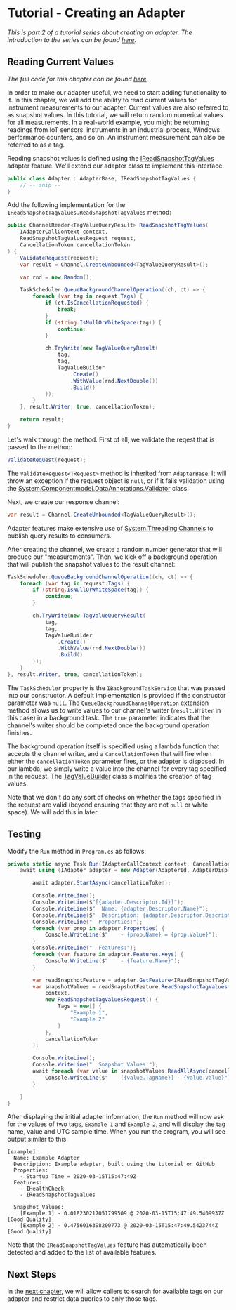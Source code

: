 # Tutorial - Creating an Adapter

_This is part 2 of a tutorial series about creating an adapter. The introduction to the series can be found [here](00-Introduction.md)._


## Reading Current Values

_The full code for this chapter can be found [here](/examples/tutorials/creating-an-adapter/chapter-02)._

In order to make our adapter useful, we need to start adding functionality to it. In this chapter, we will add the ability to read current values for instrument measurements to our adapter. Current values are also referred to as snapshot values. In this tutorial, we will return random numerical values for all measurements. In a real-world example, you might be returning readings from IoT sensors, instruments in an industrial process, Windows performance counters, and so on. An instrument measurement can also be referred to as a tag. 

Reading snapshot values is defined using the [IReadSnapshotTagValues](/src/DataCore.Adapter.Abstractions/RealTimeData/IReadSnapshotTagValues.cs) adapter feature. We'll extend our adapter class to implement this interface:

```csharp
public class Adapter : AdapterBase, IReadSnapshotTagValues {
    // -- snip --
}
```

Add the following implementation for the `IReadSnapshotTagValues.ReadSnapshotTagValues` method:

```csharp
public ChannelReader<TagValueQueryResult> ReadSnapshotTagValues(
    IAdapterCallContext context, 
    ReadSnapshotTagValuesRequest request, 
    CancellationToken cancellationToken
) {
    ValidateRequest(request);
    var result = Channel.CreateUnbounded<TagValueQueryResult>();

    var rnd = new Random();

    TaskScheduler.QueueBackgroundChannelOperation((ch, ct) => {
        foreach (var tag in request.Tags) {
            if (ct.IsCancellationRequested) {
                break;
            }
            if (string.IsNullOrWhiteSpace(tag)) {
                continue;
            }

            ch.TryWrite(new TagValueQueryResult(
                tag,
                tag,
                TagValueBuilder
                    .Create()
                    .WithValue(rnd.NextDouble())
                    .Build()
            ));
        }
    }, result.Writer, true, cancellationToken);

    return result;
}
```

Let's walk through the method. First of all, we validate the reqest that is passed to the method:

```csharp
ValidateRequest(request);
```

The `ValidateRequest<TRequest>` method is inherited from `AdapterBase`. It will throw an exception if the request object is `null`, or if it fails validation using the [System.Componentmodel.DataAnnotations.Validator](https://docs.microsoft.com/en-us/dotnet/api/system.componentmodel.dataannotations.validator) class.

Next, we create our response channel:

```csharp
var result = Channel.CreateUnbounded<TagValueQueryResult>();
```

Adapter features make extensive use of [System.Threading.Channels](https://www.nuget.org/packages/System.Threading.Channels/) to publish query results to consumers.

After creating the channel, we create a random number generator that will produce our "measurements". Then, we kick off a background operation that will publish the snapshot values to the result channel:

```csharp
TaskScheduler.QueueBackgroundChannelOperation((ch, ct) => {
    foreach (var tag in request.Tags) {
        if (string.IsNullOrWhiteSpace(tag)) {
            continue;
        }

        ch.TryWrite(new TagValueQueryResult(
            tag,
            tag,
            TagValueBuilder
                .Create()
                .WithValue(rnd.NextDouble())
                .Build()
        ));
    }
}, result.Writer, true, cancellationToken);
```

The `TaskScheduler` property is the `IBackgroundTaskService` that was passed into our constructor. A default implementation is provided if the constructor parameter was `null`. The `QueueBackgroundChannelOperation` extension method allows us to write values to our channel's writer (`result.Writer` in this case) in a background task. The `true` parameter indicates that the channel's writer should be completed once the background operation finishes.

The background operation itself is specified using a lambda function that accepts the channel writer, and a `CancellationToken` that will fire when either the `cancellationToken` parameter fires, or the adapter is disposed. In our lambda, we simply write a value into the channel for every tag specified in the request. The [TagValueBuilder](/src/DataCore.Adapter/RealTimeData/TagValueBuilder.cs) class simplifies the creation of tag values.

Note that we don't do any sort of checks on whether the tags specified in the request are valid (beyond ensuring that they are not `null` or white space). We will add this in later.


## Testing

Modify the `Run` method in `Program.cs` as follows:

```csharp
private static async Task Run(IAdapterCallContext context, CancellationToken cancellationToken) {
    await using (IAdapter adapter = new Adapter(AdapterId, AdapterDisplayName, AdapterDescription)) {

        await adapter.StartAsync(cancellationToken);

        Console.WriteLine();
        Console.WriteLine($"[{adapter.Descriptor.Id}]");
        Console.WriteLine($"  Name: {adapter.Descriptor.Name}");
        Console.WriteLine($"  Description: {adapter.Descriptor.Description}");
        Console.WriteLine("  Properties:");
        foreach (var prop in adapter.Properties) {
            Console.WriteLine($"    - {prop.Name} = {prop.Value}");
        }
        Console.WriteLine("  Features:");
        foreach (var feature in adapter.Features.Keys) {
            Console.WriteLine($"    - {feature.Name}");
        }

        var readSnapshotFeature = adapter.GetFeature<IReadSnapshotTagValues>();
        var snapshotValues = readSnapshotFeature.ReadSnapshotTagValues(
            context,
            new ReadSnapshotTagValuesRequest() { 
                Tags = new[] { 
                    "Example 1",
                    "Example 2"
                }
            },
            cancellationToken
        );

        Console.WriteLine();
        Console.WriteLine("  Snapshot Values:");
        await foreach (var value in snapshotValues.ReadAllAsync(cancellationToken)) {
            Console.WriteLine($"    [{value.TagName}] - {value.Value}");
        }

    }
}
```

After displaying the initial adapter information, the `Run` method will now ask for the values of two tags, `Example 1` and `Example 2`, and will display the tag name, value and UTC sample time. When you run the program, you will see output similar to this:

```
[example]
  Name: Example Adapter
  Description: Example adapter, built using the tutorial on GitHub
  Properties:
    - Startup Time = 2020-03-15T15:47:49Z
  Features:
    - IHealthCheck
    - IReadSnapshotTagValues

  Snapshot Values:
    [Example 1] - 0.018230217051799509 @ 2020-03-15T15:47:49.5409937Z [Good Quality]
    [Example 2] - 0.4756016398200773 @ 2020-03-15T15:47:49.5423744Z [Good Quality]
```

Note that the `IReadSnapshotTagValues` feature has automatically been detected and added to the list of available features.


## Next Steps

In the [next chapter](03-Tag_Searches.md), we will allow callers to search for available tags on our adapter and restrict data queries to only those tags.
